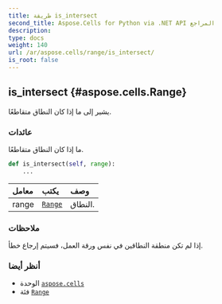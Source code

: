 ```yaml
---
title: طريقة is_intersect
second_title: Aspose.Cells for Python via .NET API المراجع
description:
type: docs
weight: 140
url: /ar/aspose.cells/range/is_intersect/
is_root: false
---
```

##  is_intersect {#aspose.cells.Range}
يشير إلى ما إذا كان النطاق متقاطعًا.


###  عائدات

ما إذا كان النطاق متقاطعًا.


```python
def is_intersect(self, range):
    ...
```


| معامل| يكتب| وصف|
| :- | :- | :- |
| range | [`Range`](/cells/python-net/ar/aspose.cells/range) | النطاق.|
###  ملاحظات

إذا لم تكن منطقة النطاقين في نفس ورقة العمل، فسيتم إرجاع خطأ.


###  أنظر أيضا

* الوحدة [`aspose.cells`](../../)
* فئة [`Range`](/cells/python-net/ar/aspose.cells/range)
